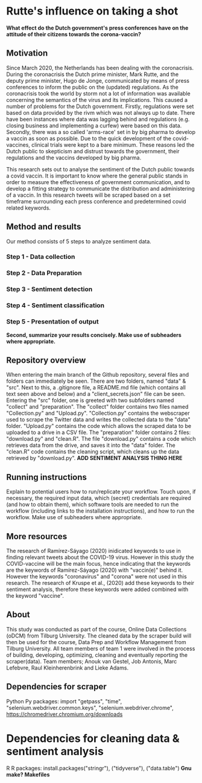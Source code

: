 # Rutte's influence on taking a shot

__What effect do the Dutch government's press conferences have on the attitude of their citizens towards the corona-vaccin?__

## Motivation
Since March 2020, the Netherlands has been dealing with the coronacrisis. During the coronacrisis the Dutch prime minister, Mark Rutte, and the deputy prime minister, Hugo de Jonge, communicated by means of press conferences to inform the public on the (updated) regulations. As the coronacrisis took the world by storm not a lot of information was available concerning the semantics of the virus and its implications. This caused a number of problems for the Dutch government. Firstly, regulations were set based on data provided by the rivm which was not always up to date. There have been instances where data was lagging behind and regulations (e.g. closing business and implementing a curfew) were based on this data. Secondly, there was a so called 'arms-race' set in by big pharma to develop a vaccin as soon as possible. Due to the quick development of the covid-vaccines, clinical trials were kept to a bare minimum. These reasons led the Dutch public to skepticism and distrust towards the government, their regulations and the vaccins developed by big pharma.

This research sets out to analyse the sentiment of the Dutch public towards a covid vaccin. It is important to know where the general public stands in order to measure the effectiveness of government communication, and to develop a fitting strategy to communicate the distribution and administering of a vaccin. In this research tweets will be scraped based on a set timeframe surrounding each press conference and predetermined covid related keywords.

## Method and results

Our method consists of 5 steps to analyze sentiment data.

### Step 1 - Data collection

### Step 2 - Data Preparation

### Step 3 - Sentiment detection

### Step 4 - Sentiment classification

### Step 5 - Presentation of output

**Second, summarize your results concisely. Make use of subheaders where appropriate.**

## Repository overview

When entering the main branch of the Github repository, several files and folders can immediately be seen. There are two folders, named "data" & "src". Next to this, a .gitignore file, a README.md file (which contains all text seen above and below) and a "client_secrets.json" file can be seen. Entering the "src" folder, one is greeted with two subfolders named "collect" and "preparation". The "collect" folder contains two files named "Collection.py" and "Upload.py". "Collection.py" contains the webscraper used to scrape the Twitter data and writes the collected data to the "data" folder. "Upload.py" contains the code which allows the scraped data to be uploaded to a drive in a CSV file. The "preparation" folder contains 2 files: "download.py" and "clean.R". The file "download.py" contains a code which retrieves data from the drive, and saves it into the "data" folder. The "clean.R" code contains the cleaning script, which cleans up the data retrieved by "download.py". **ADD SENTIMENT ANALYSIS THING HERE**

## Running instructions

Explain to potential users how to run/replicate your workflow. Touch upon, if necessary, the required input data, which (secret) credentials are required (and how to obtain them), which software tools are needed to run the workflow (including links to the installation instructions), and how to run the workflow. Make use of subheaders where appropriate.

## More resources

The research of Ramírez-Sáyago (2020) inidicated keywords to use in finding relevant tweets about the COVID-19 virus. However in this study the COVID-vaccine will be the main focus, hence indicating that the keywords are the keywords of Ramírez-Sáyago (2020) with "vaccin(e)" behind it. However the keywords "coronavirus" and "corona" were not used in this research. The research of Kruspe et al., (2020) add these keywords to their sentiment analysis, therefore these keywords were added combined with the keyword "vaccine".

## About

This study was conducted as part of the course, Online Data Collections (oDCM) from Tilburg University. The cleaned data by the scraper build will then be used for the course, Data Prep and Workflow Management from Tilburg University. All team members of team 1 were involved in the process of building, developing, optimizing, cleaning and eventually reporting the scraper(data). Team members; Anouk van Gestel, Job Antonis, Marc Lefebvre, Raul Kleinherenbrink and Lieke Adams.

## Dependencies for scraper

Python
Py packages: import "getpass", "time", "selenium.webdriver.common.keys", "selenium.webdriver.chrome",
https://chromedriver.chromium.org/downloads

# Dependencies for cleaning data & sentiment analysis

R
R packages: install.packages("stringr"), ("tidyverse"), ("data.table")
**Gnu make?
Makefiles**


